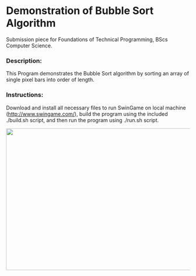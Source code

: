 # Demonstration of Bubble Sort Algorithm
Submission piece for Foundations of Technical Programming, BScs Computer Science.






### Description:
This Program demonstrates the Bubble Sort algorithm by sorting an array of single pixel bars into order of length.

### Instructions:
Download and install all necessary files to run SwinGame on local machine (http://www.swingame.com/), build the program using the included ./build.sh script, and then run the program using ./run.sh script.
<p align="center">
  <img width="775" height="388" src="https://gdurl.com/S5yE">
</p>
